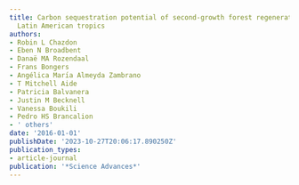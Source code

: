 ```yaml
---
title: Carbon sequestration potential of second-growth forest regeneration in the
  Latin American tropics
authors:
- Robin L Chazdon
- Eben N Broadbent
- Danaë MA Rozendaal
- Frans Bongers
- Angélica Marı́a Almeyda Zambrano
- T Mitchell Aide
- Patricia Balvanera
- Justin M Becknell
- Vanessa Boukili
- Pedro HS Brancalion
- ' others'
date: '2016-01-01'
publishDate: '2023-10-27T20:06:17.890250Z'
publication_types:
- article-journal
publication: '*Science Advances*'
---
```

